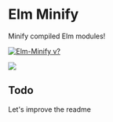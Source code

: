 # Elm Minify 

Minify compiled Elm modules!

[![Elm-Minify v?](https://img.shields.io/npm/v/elm-minify.svg)](https://www.npmjs.com/package/elm-minify)

![](/example.gif)

## Todo
Let's improve the readme
